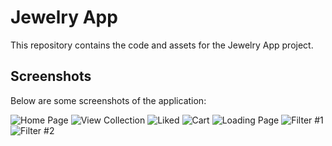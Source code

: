 # Jewelry App

This repository contains the code and assets for the Jewelry App project.

## Screenshots

Below are some screenshots of the application:

![Home Page](home_page.png)
![View Collection](view_collection.png)
![Liked](Liked.png)
![Cart](cart.png)
![Loading Page](loading_page.png)
![Filter #1](filter%1.png)
![Filter #2](filter%2.png)




